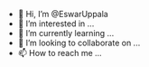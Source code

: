 - 👋 Hi, I’m @EswarUppala
- 👀 I’m interested in ...
- 🌱 I’m currently learning ...
- 💞️ I’m looking to collaborate on ...
- 📫 How to reach me ...

<!---
EswarUppala/EswarUppala is a ✨ special ✨ repository because its `README.md` (this file) appears on your GitHub profile.
You can click the Preview link to take a look at your changes.
--->
